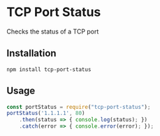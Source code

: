 # TCP Port Status
Checks the status of a TCP port

## Installation
```
npm install tcp-port-status
```

## Usage
```js
const portStatus = require("tcp-port-status");
portStatus('1.1.1.1', 80)
	.then(status => { console.log(status); })
	.catch(error => { console.error(error); });
```
